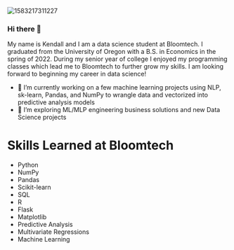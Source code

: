 ![1583217311227](https://user-images.githubusercontent.com/117927141/230237149-7b18ab62-b5c4-4f39-bceb-75adddce27a5.png)


### Hi there 👋

My name is Kendall and I am a data science student at Bloomtech. I graduated from the University of Oregon with a B.S. in Economics in the spring of 2022. During my senior year of college I enjoyed my programming classes which lead me to Bloomtech to further grow my skills. I am looking forward to beginning my career in data science!

- 🔭 I’m currently working on a few machine learning projects using NLP, sk-learn, Pandas, and NumPy to wrangle data and vectorized into predictive analysis models 
- 🤔 I’m exploring ML/MLP engineering business solutions and new Data Science projects

# Skills Learned at Bloomtech
- Python
- NumPy
- Pandas
- Scikit-learn
- SQL
- R
- Flask
- Matplotlib
- Predictive Analysis
- Multivariate Regressions
- Machine Learning

<!--
**kendallames/kendallames** is a ✨ _special_ ✨ repository because its `README.md` (this file) appears on your GitHub profile.

Here are some ideas to get you started:

- 🔭 I’m currently working on 
- 🌱 I’m currently learning linear regressions and applied modeling. 
- 👯 I’m looking to collaborate on ...
- 🤔 I’m looking for help with ...
- 💬 Ask me about ...
- 📫 How to reach me: ...
- 😄 Pronouns: 
- ⚡ Fun fact: ...
-->
